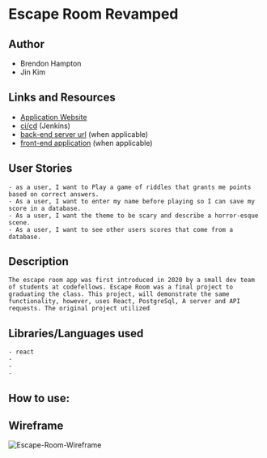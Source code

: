 # Escape Room Revamped

## Author

- Brendon Hampton
- Jin Kim

## Links and Resources

- [Application Website]()
- [ci/cd]() (Jenkins)
- [back-end server url](http://xyz.com) (when applicable)
- [front-end application](http://xyz.com) (when applicable)

## User Stories
    - as a user, I want to Play a game of riddles that grants me points based on correct answers.
    - As a user, I want to enter my name before playing so I can save my score in a database.
    - As a user, I want the theme to be scary and describe a horror-esque scene.
    - As a user, I want to see other users scores that come from a database. 


## Description
    The escape room app was first introduced in 2020 by a small dev team of students at codefellows. Escape Room was a final project to graduating the class. This project, will demonstrate the same functionality, however, uses React, PostgreSql, A server and API requests. The original project utilized 

## Libraries/Languages used
    - react
    - 
    - 
    -

## How to use:


## Wireframe
 ![Escape-Room-Wireframe]()





